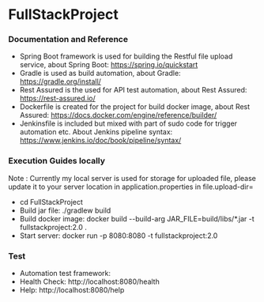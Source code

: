 # FullStackProject 

### Documentation and Reference

* Spring Boot framework is used for building the Restful file upload service, about Spring Boot: https://spring.io/quickstart
* Gradle is used as build automation, about Gradle: https://gradle.org/install/
* Rest Assured is the used for API test automation, about Rest Assured: https://rest-assured.io/
* Dockerfile is created for the project for build docker image, about Rest Assured: https://docs.docker.com/engine/reference/builder/
* Jenkinsfile is included but mixed with part of sudo code for trigger automation etc. About Jenkins pipeline syntax: https://www.jenkins.io/doc/book/pipeline/syntax/

### Execution Guides locally

Note : Currently my local server is used for storage for uploaded file, please update it to your server location in application.properties in file.upload-dir=

* cd FullStackProject
* Build jar file: ./gradlew build
* Build docker image: docker build --build-arg JAR_FILE=build/libs/*.jar -t fullstackproject:2.0 .
* Start server: docker run -p 8080:8080 -t fullstackproject:2.0


### Test
* Automation test framework: 
* Health Check: http://localhost:8080/health
* Help: http://localhost:8080/help

